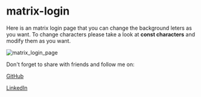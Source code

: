 # matrix-login
Here is an matrix login page that you can change the background leters as you want.
To change characters please take a look at **const characters** and modify them as you want.

![matrix_login_page](https://github.com/mateo1mc/matrix-login/assets/112934949/6093c1ff-58e5-411f-ac84-793132113a77)

Don't forget to share with friends and follow me on:

[GitHub](https://github.com/mateo1mc)

[LinkedIn](https://www.linkedin.com/in/mateo1mc/)
